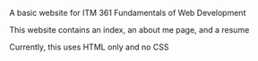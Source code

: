 A basic website for ITM 361 Fundamentals of Web Development

This website contains an index, an about me page, and a resume

Currently, this uses HTML only and no CSS
